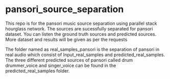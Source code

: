 # pansori_source_separation
This repo is for the pansori music source separation using parallel stack hourglass network. The sources are sucessfully separated for pansori dataset. You can listen the ground truth sources and predicted sources.
More dataset and results will be given as per the requests

The folder named as real_samples_pansori is the separation of pansori in real audio which consist of Input_real_samples and predicted_real_samples. The three different predicted sources of pansori called drum drummer_voice and singer_voice can be found in the predicted_real_samples folder.
